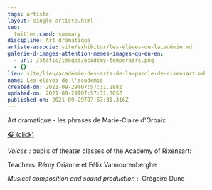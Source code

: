 ```yaml
---
tags: artiste
layout: single-artiste.html
seo:
  twitter:card: summary
discipline: Art dramatique
artiste-associe: site/exhibitor/les-élèves-de-lacadémie.md
galerie-d-images-attention-memes-images-qu-en-en:
  - url: /static/images/academy-temporaire.png
  - {}
lieu: site/lieu/académie-des-arts-de-la-parole-de-rixensart.md
name: Les élèves de l'académie
created-on: 2021-09-29T07:57:31.288Z
updated-on: 2021-09-29T07:57:31.305Z
published-on: 2021-09-29T07:57:31.316Z
---
```

Art dramatique - les phrases de Marie-Claire d'Orbaix

[🎧    (click)](https://soundcloud.com/user-364117993/white-art-walk-rixensart-2021)

*Voices :* pupils of theater classes of the Academy of  Rixensart: 

Teachers: Rémy Orianne et Félix Vannoorenberghe 

*Musical composition and sound production* :  Grégoire Dune